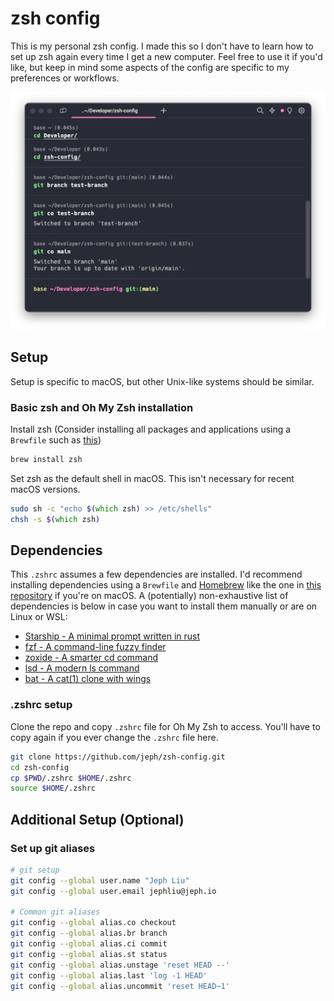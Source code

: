# zsh config

This is my personal zsh config. I made this so I don't have to learn
how to set up zsh again every time I get a new computer. Feel free to
use it if you'd like, but keep in mind some aspects of the config are
specific to my preferences or workflows.

![Command Line Image Example](cmdline.png)

## Setup

Setup is specific to macOS, but other Unix-like systems should be similar.

### Basic zsh and Oh My Zsh installation

Install zsh (Consider installing all packages and applications using a `Brewfile`
such as [this](https://github.com/jeph/brewfile))

```zsh
brew install zsh
```

Set zsh as the default shell in macOS. This isn't necessary for recent
macOS versions.

```zsh
sudo sh -c "echo $(which zsh) >> /etc/shells"
chsh -s $(which zsh)
```

## Dependencies

This `.zshrc` assumes a few dependencies are installed. I'd recommend installing
dependencies using a `Brewfile` and [Homebrew](https://brew.sh/) like the one in
[this repository](https://github.com/jeph/brewfile) if you're on macOS. A (potentially)
non-exhaustive list of dependencies is below in case you want to install them manually
or are on Linux or WSL:

- [Starship - A minimal prompt written in rust](https://starship.rs/)
- [fzf - A command-line fuzzy finder](https://github.com/junegunn/fzf)
- [zoxide - A smarter cd command](https://github.com/ajeetdsouza/zoxide)
- [lsd - A modern ls command](https://github.com/lsd-rs/lsd)
- [bat - A cat(1) clone with wings](https://github.com/sharkdp/bat)

### .zshrc setup

Clone the repo and copy `.zshrc` file for Oh My Zsh to access.
You'll have to copy again if you ever change the `.zshrc` file here.

```zsh
git clone https://github.com/jeph/zsh-config.git
cd zsh-config
cp $PWD/.zshrc $HOME/.zshrc
source $HOME/.zshrc
```

## Additional Setup (Optional)

### Set up git aliases

```zsh
# git setup
git config --global user.name "Jeph Liu"
git config --global user.email jephliu@jeph.io

# Common git aliases
git config --global alias.co checkout
git config --global alias.br branch
git config --global alias.ci commit
git config --global alias.st status
git config --global alias.unstage 'reset HEAD --'
git config --global alias.last 'log -1 HEAD'
git config --global alias.uncommit 'reset HEAD~1'
```
